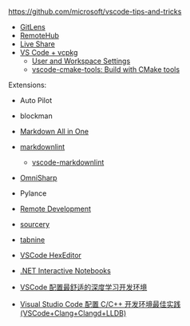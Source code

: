 https://github.com/microsoft/vscode-tips-and-tricks

* [GitLens](https://github.com/qianguyihao/Web/blob/master/00-%E5%89%8D%E7%AB%AF%E5%B7%A5%E5%85%B7/01-VS%20Code%E7%9A%84%E4%BD%BF%E7%94%A8.md)
* [RemoteHub](https://github.com/qianguyihao/Web/blob/master/00-%E5%89%8D%E7%AB%AF%E5%B7%A5%E5%85%B7/01-VS%20Code%E7%9A%84%E4%BD%BF%E7%94%A8.md)
* [Live Share](https://visualstudio.microsoft.com/zh-hans/services/live-share/?rr=https%3A%2F%2Fgithub.com%2FMicrosoftDocs%2Flive-share)
* [VS Code + vcpkg](https://github.com/microsoft/vcpkg#visual-studio-code-with-cmake-tools)
  - [User and Workspace Settings](https://code.visualstudio.com/docs/getstarted/settings)
  - [vscode-cmake-tools: Build with CMake tools](https://github.com/microsoft/vscode-cmake-tools/blob/develop/docs/build.md#:~:text=Running%20CMake:%20Build%20from%20the%20VS%20Code%20command,output%20panel%20opens%20to%20display%20build%20tool%20output.)

Extensions:

- Auto Pilot

- blockman

- [Markdown All in One](https://github.com/wuye9036/CppTemplateTutorial)

- [markdownlint](https://github.com/DavidAnson/markdownlint)
  - [vscode-markdownlint](https://github.com/DavidAnson/vscode-markdownlint)

- [OmniSharp](http://www.omnisharp.net/)
  
- Pylance

- [Remote Development](https://github.com/microsoft/vscode-remote-release)

- [sourcery](https://github.com/sourcery-ai/sourcery)

- [tabnine](https://www.tabnine.com/)

- [VSCode HexEditor](https://marketplace.visualstudio.com/items?itemName=ms-vscode.hexeditor)

- [.NET Interactive Notebooks](https://marketplace.visualstudio.com/items?itemName=ms-dotnettools.dotnet-interactive-vscode)

- [VSCode 配置最舒适的深度学习开发环境](https://l1aoxingyu.github.io/blogpages/vscode/tool/development/deep%20learning/2022/02/19/vscode-develop_tool.html)

- [Visual Studio Code 配置 C/C++ 开发环境最佳实践(VSCode+Clang+Clangd+LLDB)](https://zhuanlan.zhihu.com/p/398790625)

